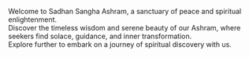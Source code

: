 Welcome to Sadhan Sangha Ashram, a sanctuary of peace and spiritual enlightenment.  
Discover the timeless wisdom and serene beauty of our Ashram, where seekers find solace, guidance, and inner transformation.  
Explore further to embark on a journey of spiritual discovery with us.
